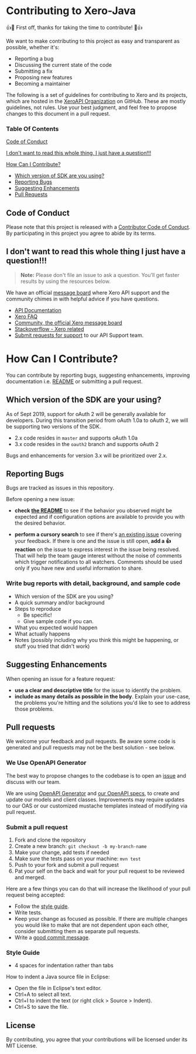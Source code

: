 # Contributing to Xero-Java
:+1::tada: First off, thanks for taking the time to contribute! :tada::+1:

We want to make contributing to this project as easy and transparent as possible, whether it's:

- Reporting a bug
- Discussing the current state of the code
- Submitting a fix
- Proposing new features
- Becoming a maintainer

The following is a set of guidelines for contributing to Xero and its projects, which are hosted in the [XeroAPI Organization](https://github.com/XeroAPI) on GitHub. These are mostly guidelines, not rules. Use your best judgment, and feel free to propose changes to this document in a pull request.

### Table Of Contents
[Code of Conduct](#code-of-conduct)

[I don't want to read this whole thing, I just have a question!!!](#i-dont-want-to-read-this-whole-thing-i-just-have-a-question)

[How Can I Contribute?](#how-can-i-contribute)
  * [Which version of SDK are you using?](#which-version-of-the-sdk-are-you-using?)
  * [Reporting Bugs](#reporting-bugs)
  * [Suggesting Enhancements](#suggesting-enhancements)
  * [Pull Requests](#pull-requests)


## Code of Conduct
Please note that this project is released with a [Contributor Code of Conduct](https://github.com/XeroAPI/Xero-Java/blob/oauth2/CODE_OF_CONDUCT.md). By participating in this project you agree to abide by its terms.

## I don't want to read this whole thing I just have a question!!!

> **Note:** Please don't file an issue to ask a question. You'll get faster results by using the resources below.

We have an official [message board](https://community.xero.com/developer) where Xero API support and the community chimes in with helpful advice if you have questions.

* [API Documentation](https://developer.xero.com/documentation/)
* [Xero FAQ](https://developer.xero.com/faq)
* [Community, the official Xero message board](https://community.xero.com/developer)
* [Stackoverflow - Xero related](https://stackoverflow.com/questions/tagged/xero-api?sort=Newest)
* [Submit requests for support](https://developer.xero.com/contact-xero-developer-platform-support/) to our API Support team.

# How Can I Contribute?

You can contribute by reporting bugs, suggesting enhancements, improving documentation i.e. [README](https://github.com/XeroAPI/Xero-Java/blob/oauth2/README.md) or submitting a pull request.


## Which version of the SDK are your using?

As of Sept 2019, support for oAuth 2 will be generally available for developers.  During this transition period from oAuth 1.0a to oAuth 2, we will be supporting two versions of the SDK.  


* 2.x code resides in `master` and supports oAuth 1.0a
* 3.x code resides in the `oauth2` branch and supports oAuth 2

Bugs and enhancements for version 3.x will be prioritized over 2.x.

## Reporting Bugs

Bugs are tracked as issues in this repository.

Before opening a new issue:
* **check [the README](https://github.com/XeroAPI/Xero-Java/blob/oauth2/README.md)** to see if the behavior you observed might be expected and if configuration options are available to provide you with the desired behavior.

* **perform a cursory search** to see if there's [an existing issue](https://github.com/XeroAPI/Xero-Java/issues) covering your feedback. If there is one and the issue is still open, **add a :+1: reaction** on the issue to express interest in the issue being resolved. That will help the team gauge interest without the noise of comments which trigger notifications to all watchers. Comments should be used only if you have new and useful information to share.

### Write bug reports with detail, background, and sample code

- Which version of the SDK are you using?
- A quick summary and/or background
- Steps to reproduce
  - Be specific!
  - Give sample code if you can. 
- What you expected would happen
- What actually happens
- Notes (possibly including why you think this might be happening, or stuff you tried that didn't work)

## Suggesting Enhancements

When opening an issue for a feature request:
* **use a clear and descriptive title** for the issue to identify the problem.
* **include as many details as possible in the body**. Explain your use-case, the problems you're hitting and the solutions you'd like to see to address those problems.

## Pull requests

We welcome your feedback and pull requests. Be aware some code is generated and pull requests may not be the best solution -  see below.

### We Use OpenAPI Generator
The best way to propose changes to the codebase is to open an [issue](https://github.com/XeroAPI/Xero-Java/issues) and discuss with our team.  

We are using [OpenAPI Generator](https://github.com/OpenAPITools/openapi-generator) and [our OpenAPI specs](https://github.com/XeroAPI/Xero-OpenAPI), to create and update our models and client classes.  Improvements may require updates to our OAS or our customized mustache templates instead of modifying via pull request.

### Submit a pull request

1. Fork and clone the repository
1. Create a new branch: `git checkout -b my-branch-name`
1. Make your change, add tests if needed
1. Make sure the tests pass on your machine: `mvn test`
1. Push to your fork and submit a pull request
1. Pat your self on the back and wait for your pull request to be reviewed and merged.

Here are a few things you can do that will increase the likelihood of your pull request being accepted:

- Follow the [style guide](#style-guide).
- Write tests.
- Keep your change as focused as possible. If there are multiple changes you would like to make that are not dependent upon each other, consider submitting them as separate pull requests.
- Write a [good commit message](http://tbaggery.com/2008/04/19/a-note-about-git-commit-messages.html).

### Style Guide

* 4 spaces for indentation rather than tabs

How to indent a Java source file in Eclipse:
* Open the file in Eclipse's text editor.
* Ctrl+A to select all text.
* Ctrl+I to indent the text (or right click > Source > Indent).
* Ctrl+S to save the file.

## License
By contributing, you agree that your contributions will be licensed under its MIT License.